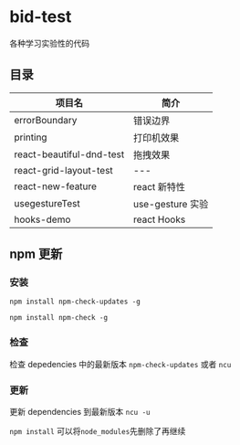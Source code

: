 # bid-test

各种学习实验性的代码

## 目录

| 项目名                   | 简介             |
| ------------------------ | ---------------- |
| errorBoundary            | 错误边界         |
| printing                 | 打印机效果       |
| react-beautiful-dnd-test | 拖拽效果         |
| react-grid-layout-test   | ---              |
| react-new-feature        | react 新特性     |
| usegestureTest           | use-gesture 实验 |
| hooks-demo               | react Hooks      |

## npm 更新

### 安装

`npm install npm-check-updates -g`

`npm install npm-check -g`

### 检查

检查 depedencies 中的最新版本 `npm-check-updates` 或者 `ncu`

### 更新

更新 dependencies 到最新版本 `ncu -u`

`npm install` 可以将`node_modules`先删除了再继续

